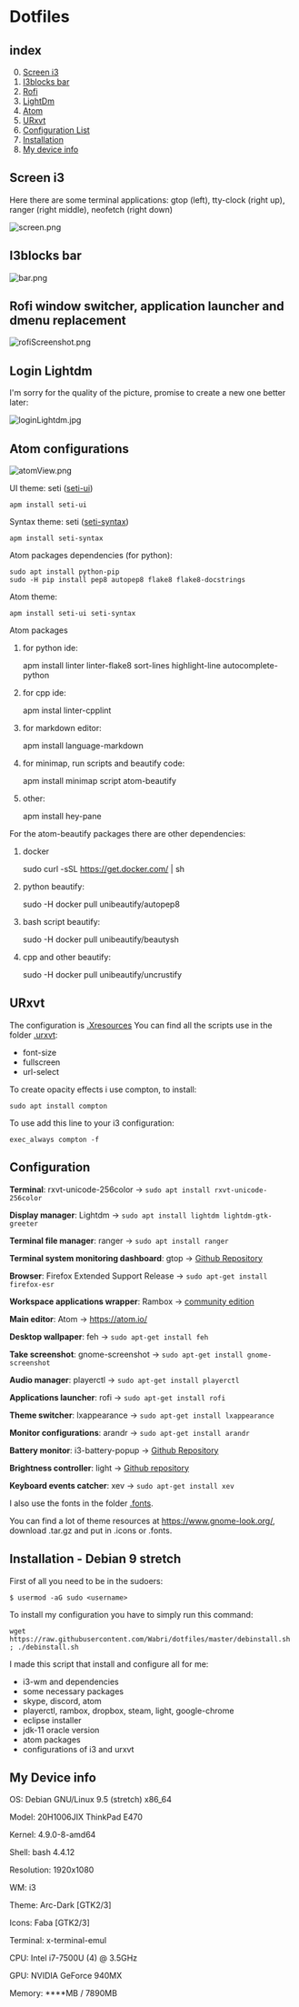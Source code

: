 # Dotfiles

## index

0. [Screen i3](#screen-i3)
1. [I3blocks bar](#i3blocks-bar)
2. [Rofi](#rofi-window-switcher-application-launcher-and-dmenu-replacement)
3. [LightDm](#login-lightdm)
4. [Atom](#atom-configurations)
5. [URxvt](#urxvt)
6. [Configuration List](#configuration)
7. [Installation](#installation-debian-9-stretch)
8. [My device info](#my-device-info)

## Screen i3

Here there are some terminal applications: gtop (left), tty-clock (right up), ranger (right middle), neofetch (right down)

![screen.png](resources/screenOneMonitor.png)

## I3blocks bar

![bar.png](resources/barOneMonitor.png)

## Rofi window switcher, application launcher and dmenu replacement

 ![rofiScreenshot.png](resources/rofiScreenshot.png)

## Login Lightdm

I'm sorry for the quality of the picture, promise to create a new one better later:

![loginLightdm.jpg](resources/loginLightdm.jpg)

## Atom configurations

![atomView.png](resources/atomView.png)

UI theme: seti ([seti-ui](https://atom.io/themes/seti-ui))

    apm install seti-ui

Syntax theme: seti ([seti-syntax](https://atom.io/themes/seti-syntax))

    apm install seti-syntax

Atom packages dependencies (for python):

    sudo apt install python-pip
    sudo -H pip install pep8 autopep8 flake8 flake8-docstrings

Atom theme:

    apm install seti-ui seti-syntax

Atom packages

1.  for python ide:


    apm install linter linter-flake8 sort-lines highlight-line autocomplete-python

2.  for cpp ide:


    apm instal linter-cpplint

3.  for markdown editor:


    apm install language-markdown

4.  for minimap, run scripts and beautify code:


    apm install minimap script atom-beautify

5.  other:


    apm install hey-pane

For the atom-beautify packages there are other dependencies:

1.  docker


    sudo curl -sSL https://get.docker.com/ | sh

2.  python beautify:


    sudo -H docker pull unibeautify/autopep8

3.  bash script beautify:


    sudo -H docker pull unibeautify/beautysh

4.  cpp and other beautify:


    sudo -H docker pull unibeautify/uncrustify


## URxvt

The configuration is [.Xresources](.Xresources)
You can find all the scripts use in the folder [.urxvt](.urxvt/):
-   font-size
-   fullscreen
-   url-select

To create opacity effects i use compton, to install:

    sudo apt install compton

To use add this line to your i3 configuration:

    exec_always compton -f

## Configuration

**Terminal**: rxvt-unicode-256color -> `sudo apt install rxvt-unicode-256color`

**Display manager**: Lightdm -> `sudo apt install lightdm lightdm-gtk-greeter`

**Terminal file manager**: ranger -> `sudo apt install ranger`

**Terminal system monitoring dashboard**: gtop -> [Github Repository](https://github.com/aksakalli/gtop)

**Browser**: Firefox Extended Support Release -> `sudo apt-get install firefox-esr`

**Workspace applications wrapper**: Rambox -> [community edition](https://rambox.pro)

**Main editor**: Atom -> <https://atom.io/>

**Desktop wallpaper**: feh -> `sudo apt-get install feh`

**Take screenshot**: gnome-screenshot -> `sudo apt-get install gnome-screenshot`

**Audio manager**: playerctl -> `sudo apt-get install playerctl`

**Applications launcher**: rofi -> `sudo apt-get install rofi`

**Theme switcher**: lxappearance -> `sudo apt-get install lxappearance`

**Monitor configurations**: arandr -> `sudo apt-get install arandr`

**Battery monitor**: i3-battery-popup -> [Github Repository](https://github.com/rjekker/i3-battery-popup)

**Brightness controller**: light -> [Github repository](https://github.com/haikarainen/light)

**Keyboard events catcher**: xev -> `sudo apt-get install xev`

I also use the fonts in the folder [.fonts](.fonts/).

You can find a lot of theme resources at <https://www.gnome-look.org/>, download .tar.gz and put in .icons or .fonts.

## Installation - Debian 9 stretch

First of all you need to be in the sudoers:

    $ usermod -aG sudo <username>

To install my configuration you have to simply run this command:

    wget https://raw.githubusercontent.com/Wabri/dotfiles/master/debinstall.sh ; ./debinstall.sh

I made this script that install and configure all for me:

-   i3-wm and dependencies
-   some necessary packages
-   skype, discord, atom
-   playerctl, rambox, dropbox, steam, light, google-chrome
-   eclipse installer
-   jdk-11 oracle version
-   atom packages
-   configurations of i3 and urxvt

## My Device info

OS: Debian GNU/Linux 9.5 (stretch) x86_64

Model: 20H1006JIX ThinkPad E470

Kernel: 4.9.0-8-amd64

Shell: bash 4.4.12

Resolution: 1920x1080

WM: i3

Theme: Arc-Dark [GTK2/3]

Icons: Faba [GTK2/3]

Terminal: x-terminal-emul

CPU: Intel i7-7500U (4) @ 3.5GHz

GPU: NVIDIA GeForce 940MX

Memory: \*\*\*\*MB / 7890MB
